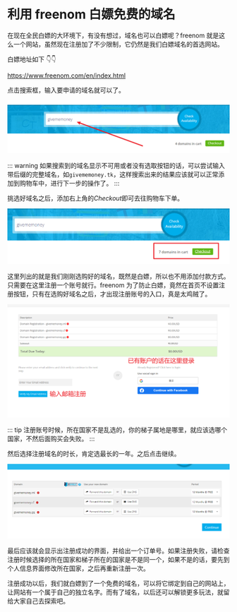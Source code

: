 # 利用 freenom 白嫖免费的域名

在现在全民白嫖的大环境下，有没有想过，域名也可以白嫖呢？freenom 就是这么一个网站，虽然现在注册加了不少限制，它仍然是我们白嫖域名的首选网站。

白嫖地址如下 👇👇

<https://www.freenom.com/en/index.html>

点击搜索框，输入要申请的域名就可以了。

![](./freenom-signup.png)

::: warning
如果搜索到的域名显示不可用或者没有选取按钮的话，可以尝试输入带后缀的完整域名，如`givememoney.tk`，这样搜索出来的结果应该就可以正常添加到购物车中，进行下一步的操作了。
:::

挑选好域名之后，添加右上角的*Checkout*即可去往购物车下单。

![](./freenom-checkout.png)

这里列出的就是我们刚刚选购好的域名，既然是白嫖，所以也不用添加付款方式。只需要在这里注册一个账号就行。freenom 为了防止白嫖，竟然在首页不设置注册按钮，只有在选购好域名之后，才出现注册账号的入口，真是太鸡贼了。

![](./freenom-register.png)

::: tip
注册账号时候，所在国家不是乱选的，你的梯子属地是哪里，就应该选哪个国家，不然后面购买会失败。
:::

然后选择注册域名的时长，肯定选最长的一年。之后点击继续。

![](./freenom-cart.png)

最后应该就会显示出注册成功的界面，并给出一个订单号。如果注册失败，请检查注册时候选择的所在国家和梯子所在的国家是不是同一个，如果不是的话，要先到个人信息界面修改所在国家，之后再重新注册一次。

注册成功以后，我们就白嫖到了一个免费的域名，可以将它绑定到自己的网站上，让网站有一个属于自己的独立名字。而有了域名，以后还可以解锁更多玩法，就留给大家自己去探索吧。
